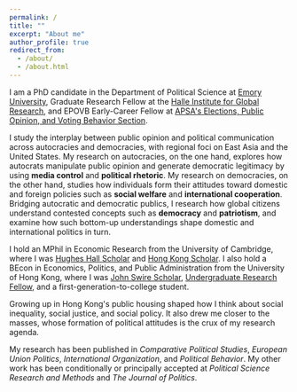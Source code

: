 ```yaml
---
permalink: /
title: ""
excerpt: "About me"
author_profile: true
redirect_from: 
  - /about/
  - /about.html
---
```


I am a PhD candidate in the Department of Political Science at [Emory University](http://polisci.emory.edu/home), Graduate Research Fellow at the [Halle Institute for Global Research](https://halle.emory.edu/index.html), and EPOVB Early-Career Fellow at [APSA's Elections, Public Opinion, and Voting Behavior Section](https://connect.apsanet.org/s32).

I study the interplay between public opinion and political communication across autocracies and democracies, with regional foci on East Asia and the United States. My research on autocracies, on the one hand, explores how autocrats manipulate public opinion and generate democratic legitimacy by using **media control** and **political rhetoric**. My research on democracies, on the other hand, studies how individuals form their attitudes toward domestic and foreign policies such as **social welfare** and **international cooperation**. Bridging autocratic and democratic publics, I research how global citizens understand contested concepts such as **democracy** and **patriotism**, and examine how such bottom-up understandings shape domestic and international politics in turn.

I hold an MPhil in Economic Research from the University of Cambridge, where I was [Hughes Hall Scholar](https://www.hughes.cam.ac.uk/applying/scholarships-bursaries) and [Hong Kong Scholar](https://hkses.edb.gov.hk/en/index.html). I also hold a BEcon in Economics, Politics, and Public Administration from the University of Hong Kong, where I was [John Swire Scholar](https://www.scholarships.hku.hk/Scholarships/detail/158), [Undergraduate Research Fellow](https://tl.hku.hk/urfp), and a first-generation-to-college student.

Growing up in Hong Kong's public housing shaped how I think about social inequality, social justice, and social policy. It also drew me closer to the masses, whose formation of political attitudes is the crux of my research agenda.

My research has been published in _Comparative Political Studies_, _European Union Politics_, _International Organization_, and _Political Behavior_. My other work has been conditionally or principally accepted at _Political Science Research and Methods_ and _The Journal of Politics_.
